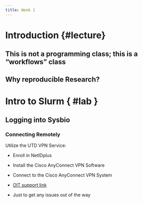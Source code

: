 ```yaml
---
title: Week 1
---
```


# Introduction {#lecture}

## This is not a programming class; this is a “workflows” class

## Why reproducible Research?

# Intro to Slurm { #lab }

<!-- TODO -->

## Logging into Sysbio

### Connecting Remotely

Utilize the UTD VPN Service:

- Enroll in NetIDplus
- Install the Cisco AnyConnect VPN Software
- Connect to the Cisco AnyConnect VPN System
- [OIT support link](https://www.utdallas.edu/oit/vpn/)

- Just to get any issues out of the way
